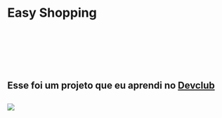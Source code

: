 <h1>Easy Shopping<h1/>
  <br/>
  <br/>
  <h2>Esse foi um projeto que eu aprendi no <a href="https://rodolfomori.com.br/devclub">Devclub</a><h2/>


  <img src="https://github.com/Cilasdev/Easy-Shopping/blob/master/img/Easy%20shop%20desktop.jpg?raw=true"/>
